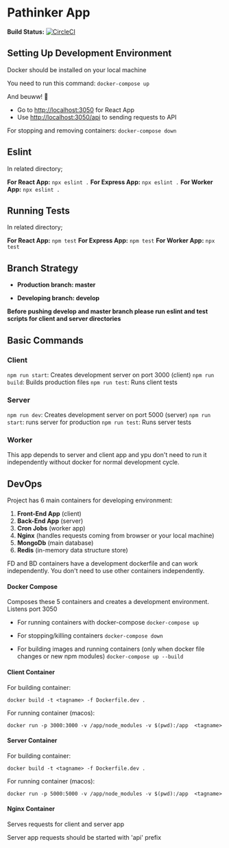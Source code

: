 # Pathinker App

**Build Status:** [![CircleCI](https://circleci.com/gh/hayreddintuzel/pathinker/tree/master.svg?style=svg)](https://circleci.com/gh/hayreddintuzel/pathinker/tree/master)

## Setting Up Development Environment

Docker should be installed on your local machine

You need to run this command:
`docker-compose up`

And beuww! :tada:

- Go to [http://localhost:3050](http://localhost:3050) for React App
- Use [http://localhost:3050/api](http://localhost:3050/api) to sending requests to API

For stopping and removing containers:
`docker-compose down`

## Eslint

In related directory;

**For React App:** `npx eslint .` 
**For Express App:** `npx eslint .`
**For Worker App:** `npx eslint .`


## Running Tests

In related directory;

**For React App:** `npm test` 
**For Express App:** `npm test`
**For Worker App:** `npx test`


## Branch Strategy

- **Production branch: master**

- **Developing branch: develop**

**Before pushing develop and master branch please run eslint and test scripts for client and server directories**

## Basic Commands

### Client

`npm run start`: Creates development server on port 3000 (client)
`npm run build`: Builds production files
`npm run test`: Runs client tests

### Server

`npm run dev`: Creates development server on port 5000 (server)
`npm run start`: runs server for production
`npm run test`: Runs server tests

### Worker 

This app depends to server and client app and ypu don't need to run it independently without docker for normal development cycle.

## DevOps

Project has 6 main containers for developing environment:

1. **Front-End App** (client)
2. **Back-End App** (server)
3. **Cron Jobs** (worker app)
4. **Nginx** (handles requests coming from browser or your local machine)
5. **MongoDb** (main database)
6. **Redis** (in-memory data structure store)

FD and BD containers have a development dockerfile and can work independently.
You don't need to use other containers independently.

#### Docker Compose

Composes these 5 containers and creates a development environment.
Listens port 3050

- For running containers with docker-compose
`docker-compose up`

- For stopping/killing containers
`docker-compose down`

- For building images and running containers (only when docker file changes or new npm modules)
`docker-compose up --build`

#### Client Container

For building container:

`docker build -t <tagname> -f Dockerfile.dev .`

For running container (macos):

`docker run -p 3000:3000 -v /app/node_modules -v $(pwd):/app  <tagname>`

#### Server Container

For building container:

`docker build -t <tagname> -f Dockerfile.dev .`

For running container (macos):

`docker run -p 5000:5000 -v /app/node_modules -v $(pwd):/app  <tagname>`

#### Nginx Container

Serves requests for client and server app

Server app requests should be started with 'api' prefix

